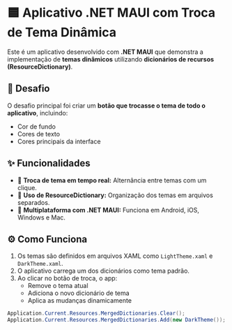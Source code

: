 # 🟦 Aplicativo .NET MAUI com Troca de Tema Dinâmica

Este é um aplicativo desenvolvido com **.NET MAUI** que demonstra a implementação de **temas dinâmicos** utilizando **dicionários de recursos (ResourceDictionary)**. 

## 🎯 Desafio

O desafio principal foi criar um **botão que trocasse o tema de todo o aplicativo**, incluindo:

- Cor de fundo
- Cores de texto
- Cores principais da interface

## ✨ Funcionalidades

- 🎨 **Troca de tema em tempo real:** Alternância entre temas com um clique.
- 🧩 **Uso de ResourceDictionary:** Organização dos temas em arquivos separados.
- 📱 **Multiplataforma com .NET MAUI:** Funciona em Android, iOS, Windows e Mac.

## ⚙️ Como Funciona

1. Os temas são definidos em arquivos XAML como `LightTheme.xaml` e `DarkTheme.xaml`.
2. O aplicativo carrega um dos dicionários como tema padrão.
3. Ao clicar no botão de troca, o app:
   - Remove o tema atual
   - Adiciona o novo dicionário de tema
   - Aplica as mudanças dinamicamente

```csharp
Application.Current.Resources.MergedDictionaries.Clear();
Application.Current.Resources.MergedDictionaries.Add(new DarkTheme());
